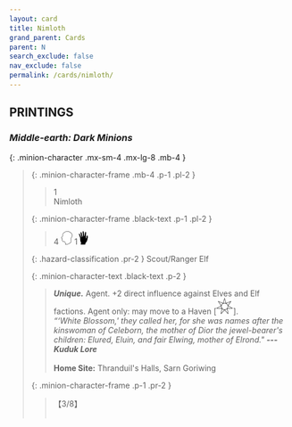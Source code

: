 ```yaml
---
layout: card
title: Nimloth
grand_parent: Cards
parent: N
search_exclude: false
nav_exclude: false
permalink: /cards/nimloth/
---
```


## PRINTINGS


### _Middle-earth: Dark Minions_

{: .minion-character .mx-sm-4 .mx-lg-8 .mb-4 }
> {: .minion-character-frame .mb-4 .p-1 .pl-2 }
> > <div class="hazard-mp">1</div>
> > <div class="card-name">Nimloth</div>
>
> {: .minion-character-frame .black-text .p-1 .pl-2 }
> > 4 ![](/assets/images/mind.svg) 1![](/assets/images/di.svg)
>
> {: .hazard-classification .pr-2 }
> Scout/Ranger Elf
>
> {: .minion-character-text .black-text .p-2 }
> > _**Unique.**_ Agent. +2 direct influence against Elves and Elf factions. Agent only: may move to a Haven \[![](/assets/images/free-haven.svg)]. <br>_“‘White Blossom,' they called her, for she was names after the kinswoman of Celeborn, the mother of Dior the jewel-bearer's children: Elured, Eluin, and fair Elwing, mother of Elrond."_ ***---Kuduk Lore***  <br><br>**Home Site:** Thranduil's Halls, Sarn Goriwing 
>
> {: .minion-character-frame .p-1 .pr-2 }
> > <div class="card-shield">【3/8】</div>
> > <div class="card-corruption-white">&nbsp;</div>

